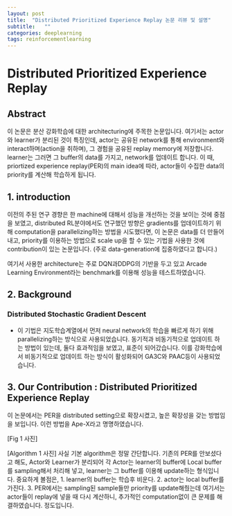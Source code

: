 ```yaml
---
layout: post
title:  "Distributed Prioritized Experience Replay 논문 리뷰 및 설명"
subtitle:   ""
categories: deeplearning
tags: reinforcementlearning
---
```


# Distributed Prioritized Experience Replay

## Abstract

이 논문은 분산 강화학습에 대한 architecturing에 주목한 논문입니다. 여기서는 actor와 learner가 분리된 것이 특징인데, actor는 공유된 network를 
통해 environment와 interact하며(action을 취하며), 그 경험을 공유된 replay memory에 저장합니다. learner는 그러면 그 buffer의 data를 가지고, 
network를 업데이트 합니다. 이 때, priortized experience replay(PER)의 main idea에 따라, actor들이 수집한 data의 priority를 계산해 학습하게 됩니다.

## 1. introduction

이전의 주된 연구 경향은 한 machine에 대해서 성능을 개선하는 것을 보이는 것에 중점을 보였고, 
distributed RL분야에서도 연구했던 방향은 gradients를 업데이트하기 위해 computation을 parallelizing하는 방법을 시도했다면,
이 논문은 data를 더 만들어내고, priority를 이용하는 방법으로 scale up을 할 수 있는 기법을 사용한 것에 contribution이 있는 논문입니다. 
(주로 data-generation에 집중하였다고 합니다.)

여기서 사용한 architecture는 주로 DQN과DDPG의 기반을 두고 있고 Arcade Learning Environment라는 benchmark를 이용해 성능을 테스트하였습니다.

## 2. Background

### Distributed Stochastic Gradient Descent
* 이 기법은 지도학습계열에서 먼저 neural network의 학습을 빠르게 하기 위해 parallelizing하는 방식으로 사용되었습니다. 동기적과 비동기적으로 업데이트 하는 방법이 있는데, 둘다 효과적임을 보였고, 표준이 되어갔습니다. 이를 강화학습에서 비동기적으로 업데이트 하는 방식이 활성화되어 GA3C와 PAAC등이 사용되었습니다.

## 3. Our Contribution : Distributed Prioritized Experience Replay
이 논문에서는 PER을 distributed setting으로 확장시켰고, 높은 확장성을 갖는 방법임을 보입니다. 이런 방법을 Ape-X라고 명명하였습니다.

[Fig 1 사진] 

[Algorithm 1 사진]
사실 기본 algorithm은 정말 간단합니다. 기존의 PER를 안보셨다고 해도, Actor와 Learner가 분리되어 각 Actor는 learner의 buffer에 Local buffer를 sampling해서 처리해 넣고, learner는 그 buffer를 이용해 update하는 형식입니다. 중요하게 볼점은, 1. learner의 buffer는 학습후 비운다. 2. actor는 local buffer를 가진다. 3. PER에서는 sampling된 sample들만 priority를 update해줬는데 여기서는 actor들이 replay에 넣을 때 다시 계산하니, 추가적인 computation없이 큰 문제를 해결하였습니다. 정도입니다.


